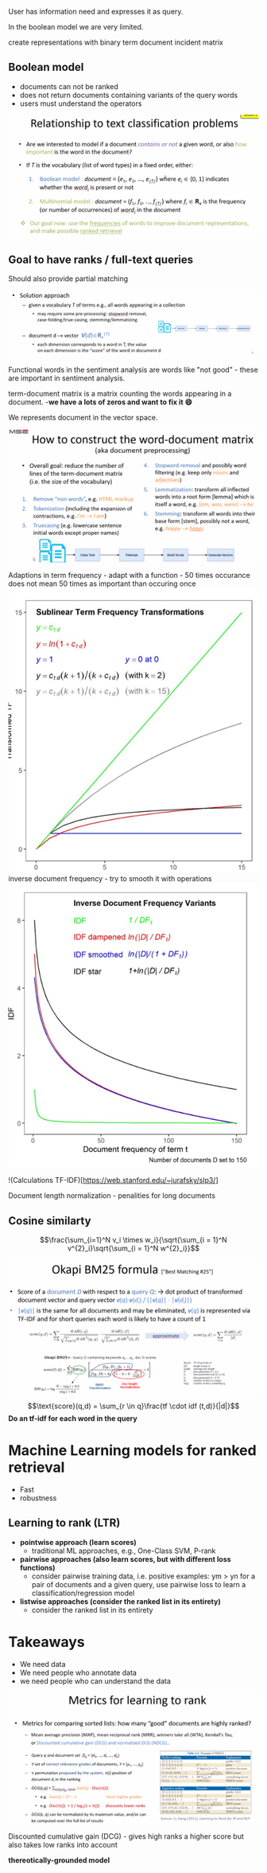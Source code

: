 
User has information need and expresses it as query.

In the boolean model we are very limited.

create representations  with binary term document incident matrix
## Boolean model
- documents can not be ranked
- does not return documents containing variants of the query words
- users must understand the operators

![Relationships](/assets/images/2022-03-17-09-26-58.png)

## Goal to have ranks / full-text queries
Should also provide partial matching

![](/assets/images/2022-03-17-09-29-08.png)

Functional words in the sentiment analysis are words like "not good" - these are important in sentiment analysis.

term-document matrix is a matrix counting the words appearing in a document. -**we have a lots of zeros and want to fix it :smile:**

We represents document in the vector space.


![How to constrcut a word-document matrix](/assets/images/2022-03-17-09-46-41.png)

Adaptions in term frequency - adapt with a function - 50 times occurance does not mean 50 times as important than occuring once
![math functions tf](/assets/images/2022-03-17-09-53-22.png)
inverse document frequency - try to smooth it with operations
![math operations on idf](/assets/images/2022-03-17-09-53-41.png)

!(Calculations TF-IDF)[https://web.stanford.edu/~jurafsky/slp3/]

Document length normalization - penalities for long documents


## Cosine similarty 
$$\frac{\sum_{i=1}^N v_i \times w_i}{\sqrt{\sum_{i = 1}^N v^{2}_i}\sqrt{\sum_{i = 1}^N w^{2}_i}}$$


![Okapi BM 25 formula](/assets/images/2022-03-17-10-27-51.png)
$$\text{score}(q,d) = \sum_{r \in q}\frac{tf \cdot idf (t,d)}{|d|}$$
**Do an tf-idf for each word in the query**





# Machine Learning models for ranked retrieval
- Fast
- robustness

## Learning to rank (LTR)

- **pointwise approach (learn scores)**
  - traditional ML approaches, e.g., One-Class SVM, P-rank
- **pairwise approaches (also learn scores, but with different loss functions)**
  - consider pairwise training data, i.e. positive examples: ym > yn for a pair of documents and a given query, use pairwise loss to learn a classification/regression model
- **listwise approaches (consider the ranked list in its entirety)**
  - consider the ranked list in its entirety

# Takeaways
- We need data
- We need people who annotate data
- we need people who can understand the data

![Metrics for Ranking](/assets/images/2022-03-17-10-52-09.png)
 
Discounted cumulative gain (DCG) - gives high ranks a higher score but also takes low ranks into account

**thereotically-grounded model**

